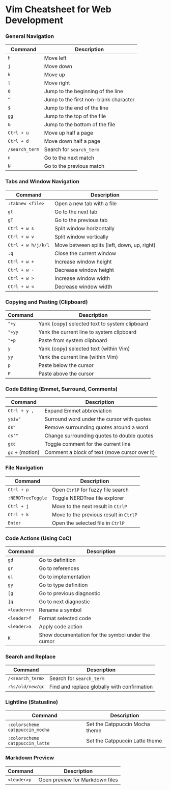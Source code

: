 # **Vim Cheatsheet for Web Development**

### **General Navigation**

| Command                 | Description                                             |
|-------------------------|---------------------------------------------------------|
| `h`                     | Move left                                               |
| `j`                     | Move down                                               |
| `k`                     | Move up                                                 |
| `l`                     | Move right                                              |
| `0`                     | Jump to the beginning of the line                       |
| `^`                     | Jump to the first non-blank character                   |
| `$`                     | Jump to the end of the line                             |
| `gg`                    | Jump to the top of the file                             |
| `G`                     | Jump to the bottom of the file                          |
| `Ctrl + u`              | Move up half a page                                     |
| `Ctrl + d`              | Move down half a page                                   |
| `/search_term`          | Search for `search_term`                                |
| `n`                     | Go to the next match                                    |
| `N`                     | Go to the previous match                                |

### **Tabs and Window Navigation**

| Command                 | Description                                             |
|-------------------------|---------------------------------------------------------|
| `:tabnew <file>`        | Open a new tab with a file                              |
| `gt`                    | Go to the next tab                                      |
| `gT`                    | Go to the previous tab                                  |
| `Ctrl + w s`            | Split window horizontally                               |
| `Ctrl + w v`            | Split window vertically                                 |
| `Ctrl + w h/j/k/l`      | Move between splits (left, down, up, right)             |
| `:q`                    | Close the current window                                |
| `Ctrl + w +`            | Increase window height                                  |
| `Ctrl + w -`            | Decrease window height                                  |
| `Ctrl + w >`            | Increase window width                                   |
| `Ctrl + w <`            | Decrease window width                                   |

### **Copying and Pasting (Clipboard)**

| Command                 | Description                                             |
|-------------------------|---------------------------------------------------------|
| `"+y`                   | Yank (copy) selected text to system clipboard           |
| `"+yy`                  | Yank the current line to system clipboard               |
| `"+p`                   | Paste from system clipboard                             |
| `y`                     | Yank (copy) selected text (within Vim)                  |
| `yy`                    | Yank the current line (within Vim)                      |
| `p`                     | Paste below the cursor                                  |
| `P`                     | Paste above the cursor                                  |

### **Code Editing (Emmet, Surround, Comments)**

| Command                 | Description                                             |
|-------------------------|---------------------------------------------------------|
| `Ctrl + y ,`            | Expand Emmet abbreviation                               |
| `ysiw"`                 | Surround word under the cursor with quotes              |
| `ds"`                   | Remove surrounding quotes around a word                 |
| `cs'"`                  | Change surrounding quotes to double quotes              |
| `gcc`                   | Toggle comment for the current line                     |
| `gc` + (motion)         | Comment a block of text (move cursor over it)           |

### **File Navigation**

| Command                 | Description                                             |
|-------------------------|---------------------------------------------------------|
| `Ctrl + p`              | Open `CtrlP` for fuzzy file search                      |
| `:NERDTreeToggle`       | Toggle NERDTree file explorer                           |
| `Ctrl + j`              | Move to the next result in `CtrlP`                      |
| `Ctrl + k`              | Move to the previous result in `CtrlP`                  |
| `Enter`                 | Open the selected file in `CtrlP`                       |

### **Code Actions (Using CoC)**

| Command                      | Description                                             |
|------------------------------|---------------------------------------------------------|
| `gd`                         | Go to definition                                        |
| `gr`                         | Go to references                                        |
| `gi`                         | Go to implementation                                    |
| `gy`                         | Go to type definition                                   |
| `[g`                         | Go to previous diagnostic                               |
| `]g`                         | Go to next diagnostic                                   |
| `<leader>rn`                 | Rename a symbol                                         |
| `<leader>f`                  | Format selected code                                    |
| `<leader>a`                  | Apply code action                                       |
| `K`                          | Show documentation for the symbol under the cursor      |

### **Search and Replace**

| Command                      | Description                                             |
|------------------------------|---------------------------------------------------------|
| `/<search_term>`              | Search for `search_term`                                |
| `:%s/old/new/gc`              | Find and replace globally with confirmation             |

### **Lightline (Statusline)**

| Command                 | Description                                             |
|-------------------------|---------------------------------------------------------|
| `:colorscheme catppuccin_mocha` | Set the Catppuccin Mocha theme                       |
| `:colorscheme catppuccin_latte` | Set the Catppuccin Latte theme                       |

### **Markdown Preview**

| Command                 | Description                                             |
|-------------------------|---------------------------------------------------------|
| `<leader>p`             | Open preview for Markdown files                         |
